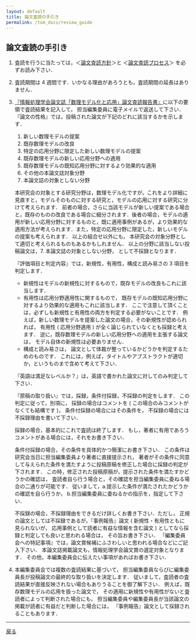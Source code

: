 ```yaml
---
layout: default
title: 論文査読の手引き
permalink: /tom_docs/review_guide
---
```

## 論文査読の手引き

1. 査読を行うに当たっては，＜[論文査読方針](review_policy)＞と ＜[論文査読プロセス](review_process)＞ を必ずお読み下さい．

2. 査読期間は 4 週間です．いかなる理由があろうとも，査読期間の延長はありません．

3. [『情報処理学会論文誌「数理モデル化と応用」論文査読報告書』](review_form)に以下の要領で査読結果を記入して， 担当編集委員に電子メイルで返送して下さい．『論文の性格』では，投稿された論文が下記のどれに該当するかを示します．

   1. 新しい数理モデルの提案
   2. 既存数理モデルの改良
   3. 特定の応用分野に限定した新しい数理モデルの提案
   4. 既存数理モデルの新しい応用分野への適用
   5. 既存数理モデルの既知応用分野に対するより効果的な適用
   6. その他の本論文誌対象分野
   7. 本論文誌の対象としない分野

   本研究会の対象とする研究分野は，数理モデル化ですが，これをより詳細に見直すと，モデルそのものに対する研究と，モデルの応用に対する研究に分けて考えられます．
   前者の場合，さらに当該モデルが新しい提案である場合と，既存のものの改良である場合に細分されます．後者の場合，モデルの適用が新しい応用分野に対するものと，既に適用事例があるが，より効果的な適用方法が考えられます．また，特定の応用分野に限定した，新しいモデルの提案も考えられます．
   以上の組合せ以外にも， 本研究会の対象分野として適切と考えられるものもあるかもしれません． 以上の分野に該当しない投稿論文は，7. 本論文誌の対象としない分野， として不採録となります．

   『評価項目と判定内容』では，新規性，有用性，構成と読み易さの 3 項目を判定します．

   - 新規性はモデルの新規性に対するもので，既存モデルの改良もこれに該当します．
   - 有用性は応用分野適用性に関するもので， 既存モデルの既知応用分野に対するより効果的な適用もこれに該当します． ここで注意して頂くことは，必ずしも新規性と有用性の両方を判定する必要がないことです． 例えば，新しい数理モデルを提案した論文の場合，その新規性が認められれば， 有用性 ( 応用分野適用 ) が全く論じられていなくとも採録と考えます． 逆に，既存数理モデルの新しい応用分野への適用を主張する論文は， モデル自体の新規性は必要ありません．
   - 構成と読み易さは， 論文として体裁が整っているかどうかを判定するためのものです． これには，例えば，タイトルやアブストラクトが適切か，というものまで含めて考えて下さい．

   『英語は満足なレベルか？』は，英語で書かれた論文に対してのみ判定して下さい．

   『原稿の取り扱い』では，採録，条件付採録，不採録の判定をします． この判定に従って，別項に， 採録の場合はコメントを ( この場合のみコメントがなくても結構です )， 条件付採録の場合にはその条件を， 不採録の場合には不採録理由を書いて下さい．

   採録の場合，基本的にこれで査読は終了します． もし，著者に有用であろうコメントがある場合には，それをお書き下さい．

   条件付採録の場合，その条件を具体的かつ簡潔にお書き下さい． この条件は研究会当日に担当編集委員より著者に直接提示され， 著者がその条件に同意して与えられた条件を満たすように投稿原稿を修正した場合に採録の判定が下されます． この時，修正された投稿原稿が，提示された条件を満たすかどうかの確認は， 査読者自ら行う場合と，その確認を担当編集委員に委ねる場合の二通りが可能です． 従いまして，a.提示した条件が満たされたかどうかの確認を自ら行うか， b.担当編集委員に委ねるかの指示を，指定して下さい．

   不採録の場合，不採録理由をできるだけ詳しくお書き下さい．ただし， 正規の論文としては不採録であるが，『事例報告』論文 ( 新規性・有用性ともに見られないが， 応用事例として読者に有益な情報を含む論文 ) としてなら採録と判定しても良いと思われる場合は， その旨お書き下さい．
   『編集委員会への特記事項』では，論文賞候補にふさわしいと思われる場合などにご記入下さい． 本論文誌掲載論文も，情報処理学会論文賞の選定対象となります． その他，本編集委員会に伝えたい事項があればお書き下さい．

4. 本編集委員会では複数の査読結果に基づいて， 担当編集委員ならびに編集委員長が投稿論文の最終的な取り扱いを決定します． 従いまして，査読者の査読結果が直接反映されない場合もありうることを御了解下さい． 例えば，既存数理モデルの応用を扱った論文で， その適用に新規性や有用性がないと査読者によって判断された場合にも， 担当編集委員や編集委員長が当該論文の掲載が読者に有益だと判断した場合には， 『事例報告』論文として採録されることもあります．

---
 [戻る](/tom)
